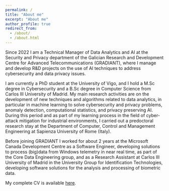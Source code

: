 ```yaml
---
permalink: /
title: "About me"
excerpt: "About me"
author_profile: true
redirect_from: 
  - /about/
  - /about.html
---
```


Since 2022 I am a Technical Manager of Data Analytics and AI at the Security and Privacy department of the Galician Research and Development Centre for Advanced Telecommunications (GRADIANT), where I manage and develop R&D projects on the use of AI techniques to address cybersecurity and data privacy issues. 


I am currently a PhD student at the University of Vigo, and I hold a M.Sc degree in Cybersecurity and a B.Sc degree in Computer Science from Carlos III University of Madrid. My main research activities are on the development of new techniques and algorithms related to data analytics, in particular in machine learning to solve cybersecurity and privacy problems, anomaly detection, computational statistics, and privacy preserving AI. During this period and as part of my learning process in the field of cyber-attack mitigation for industrial environments, I carried out a predoctoral research stay at the Department of Computer, Control and Management Engineering at Sapienza University of Rome (Italy).


Before joining GRADIANT I worked for about 2 years at the Microsoft Canada Development Centre as a Software Engineer, developing solutions to process (big)data from Windows telemetry in near real time, as part of the Core Data Engineering group, and as a Research Assistant at Carlos III University of Madrid in the University Group for Identification Technologies, developing software solutions for the analysis and processing of biometric data. 


My complete CV is available [here](https://inesortega.github.io/files/cv.pdf). 
